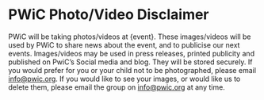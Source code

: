 # PWiC Photo/Video Disclaimer
PWiC will be taking photos/videos at {event}. These images/videos will be used by PWiC to share news about the event, and to publicise our next events. Images/videos may be used in press releases, printed publicity and published on PwiC’s Social media and blog. They will be stored securely. If you would prefer for you or your child not to be photographed, please email info@pwic.org. If you would like to see your images, or would like us to delete them, please email the group on info@pwic.org at any time. 
